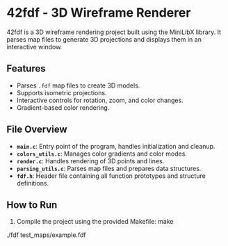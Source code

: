 # 42fdf - 3D Wireframe Renderer

42fdf is a 3D wireframe rendering project built using the MiniLibX library. It parses map files to generate 3D projections and displays them in an interactive window.

## Features
- Parses `.fdf` map files to create 3D models.
- Supports isometric projections.
- Interactive controls for rotation, zoom, and color changes.
- Gradient-based color rendering.

## File Overview
- **`main.c`**: Entry point of the program, handles initialization and cleanup.
- **`colors_utils.c`**: Manages color gradients and color modes.
- **`render.c`**: Handles rendering of 3D points and lines.
- **`parsing_utils.c`**: Parses map files and prepares data structures.
- **`fdf.h`**: Header file containing all function prototypes and structure definitions.

## How to Run
1. Compile the project using the provided Makefile:
   make

./fdf test_maps/example.fdf